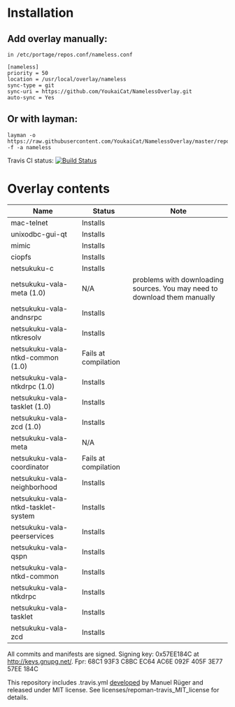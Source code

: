 # Installation

## Add overlay manually:
```
in /etc/portage/repos.conf/nameless.conf

[nameless]
priority = 50
location = /usr/local/overlay/nameless
sync-type = git
sync-uri = https://github.com/YoukaiCat/NamelessOverlay.git
auto-sync = Yes
```

## Or with layman:
```
layman -o https://raw.githubusercontent.com/YoukaiCat/NamelessOverlay/master/repositories.xml -f -a nameless
```

Travis CI status: [![Build Status](https://travis-ci.org/YoukaiCat/NamelessOverlay.svg)](https://travis-ci.org/YoukaiCat/NamelessOverlay)

# Overlay contents
| Name                               | Status               | Note                                                                      |
|------------------------------------|----------------------|---------------------------------------------------------------------------|
|mac-telnet                          | Installs             |                                                                           |
|unixodbc-gui-qt                     | Installs             |                                                                           |
|mimic                               | Installs             |                                                                           |
|ciopfs                              | Installs             |                                                                           |
|netsukuku-c                         | Installs             |                                                                           |
|netsukuku-vala-meta (1.0)           | N/A                  | problems with downloading sources. You may need to download them manually |
|netsukuku-vala-andnsrpc             | Installs             |                                                                           |
|netsukuku-vala-ntkresolv            | Installs             |                                                                           |
|netsukuku-vala-ntkd-common (1.0)    | Fails at compilation |                                                                           |
|netsukuku-vala-ntkdrpc (1.0)        | Installs             |                                                                           |
|netsukuku-vala-tasklet (1.0)        | Installs             |                                                                           |
|netsukuku-vala-zcd (1.0)            | Installs             |                                                                           |
|netsukuku-vala-meta                 | N/A                  |                                                                           |
|netsukuku-vala-coordinator          | Fails at compilation |                                                                           |
|netsukuku-vala-neighborhood         | Installs             |                                                                           |
|netsukuku-vala-ntkd-tasklet-system  | Installs             |                                                                           |
|netsukuku-vala-peerservices         | Installs             |                                                                           |
|netsukuku-vala-qspn                 | Installs             |                                                                           |
|netsukuku-vala-ntkd-common          | Installs             |                                                                           |
|netsukuku-vala-ntkdrpc              | Installs             |                                                                           |
|netsukuku-vala-tasklet              | Installs             |                                                                           |
|netsukuku-vala-zcd                  | Installs             |                                                                           |

All commits and manifests are signed. Signing key: 0x57EE184C at http://keys.gnupg.net/. Fpr: 68C1 93F3 C8BC EC64 AC6E  092F 405F 3E77 57EE 184C

This repository includes .travis.yml [developed](https://github.com/mrueg/repoman-travis) by Manuel Rüger and released under MIT license. See licenses/repoman-travis_MIT_license for details.

